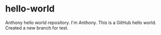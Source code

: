 # hello-world
Anthony hello world repository.
I'm Anthony.
This is a GitHub hello world.
Created a new branch for test.
